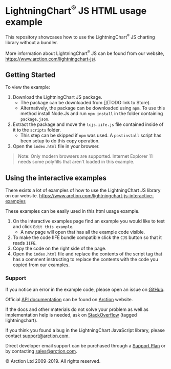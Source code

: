 # LightningChart<sup>&#174;</sup> JS HTML usage example

This repository showcases how to use the LightningChart<sup>&#174;</sup> JS charting library without a bundler.

More information about LightningChart<sup>&#174;</sup> JS can be found from our website, https://www.arction.com/lightningchart-js/.

## Getting Started

To view the example:

1. Download the LightningChart JS package.
    * The package can be downloaded from [](TODO link to Store).
    * Alternatively, the package can be downloaded using `npm`. To use this method install Node.Js and run `npm install` in the folder containing `package.json`.
2. Extract the package and move the `lcjs.iife.js` file contained inside of it to the `scripts` folder.
    * This step can be skipped if `npm` was used. A `postinstall` script has been setup to do this copy operation.
3. Open the `index.html` file in your browser.

> Note: Only modern browsers are supported. Internet Explorer 11 needs some polyfills that aren't loaded in this example.

## Using the interactive examples

There exists a lot of examples of how to use the LightningChart JS library on our website. https://www.arction.com/lightningchart-js-interactive-examples

These examples can be easily used in this html usage example. 

1. On the interactive examples page find an example you would like to test and click `Edit this example`.
   * A new page will open that has all the example code visible.
2. To make the code IIFE bundle compatible click the `CJS` button so that it reads `IIFE`.
3. Copy the code on the right side of the page. 
4. Open the `index.html` file and replace the contents of the script tag that has a comment instructing to replace the contents with the code you copied from our examples.

### Support

If you notice an error in the example code, please open an issue on [GitHub][0].

Official [API documentation][1] can be found on [Arction][2] website.

If the docs and other materials do not solve your problem as well as implementation help is needed, ask on [StackOverflow][3] (tagged lightningchart).

If you think you found a bug in the LightningChart JavaScript library, please contact support@arction.com.

Direct developer email support can be purchased through a [Support Plan][4] or by contacting sales@arction.com.

© Arction Ltd 2009-2019. All rights reserved.

[0]: https://github.com/Arction/lcjs-html-example/issues
[1]: https://www.arction.com/lightningchart-js-api-documentation
[2]: https://www.arction.com
[3]: https://stackoverflow.com/questions/tagged/lightningchart
[4]: https://www.arction.com/support-services/
